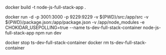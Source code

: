 <!-- For Building Image -->
docker build -t node-js-full-stack-app .


<!-- For running in development -->
docker run -d -p 3001:3000 -p 9229:9229 -v ${PWD}/src:/app/src -v ${PWD}/package.json:/app/package.json -v /app/node_modules -e CHOKIDAR_USEPOLLING=true --name ts-dev-full-stack-container node-js-full-stack-app npm run dev



docker stop ts-dev-full-stack-container
docker rm ts-dev-full-stack-container